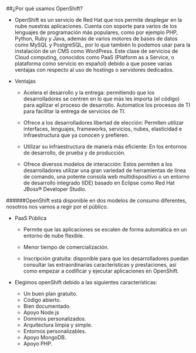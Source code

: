 ##¿Por qué usamos OpenShift?

- OpenShift es un servicio de Red Hat que nos permite desplegar en la nube nuestras aplicaciones. Cuenta con soporte para varios de los lenguajes de programación más populares, como por ejemplo PHP, Python, Ruby y Java, además de varios motores de bases de datos como MySQL y PostgreSQL, por lo que también lo podemos usar para la instalación de un CMS como WordPress. Este clase de servicios de Cloud computing, conocidos como PaaS (Platform as a Service, o plataforma como servicio en español) debido a que posee varias ventajas con respecto al uso de hostings o servidores dedicados.


- Ventajas
	- Acelera el desarrollo y la entrega: permitiendo que los desarrolladores se centren en lo que más les importa (el código) para agilizar el proceso de desarrollo. Automatice los procesos de TI para facilitar la entrega de servicios de TI.

	- Ofrece a los desarrolladores libertad de elección: Permíten utilizar interfaces, lenguajes, frameworks, servicios, nubes, elasticidad e infraestructura que ya conocen y prefieren.

	- Utilizar su infraestructura de manera más eficiente: En los entornos de desarrollo, de prueba y de producción.

	- Ofrece diversos modelos de interacción: Estos permiten a los desarrolladores utilizar una gran variedad de herramientas de línea de comando, una potente consola web multidispositivo o un entorno de desarrollo integrado (IDE) basado en Eclipse como Red Hat JBoss® Developer Studio.

######OpenShift está disponible en dos modelos de consumo diferentes, nosotros nos vamos a regir por el público.

- PaaS Pública
	- Permite que las aplicaciones se escalen de forma automática en un entorno de nube flexible.

	- Menor tiempo de comercialización.

 	- Inscripción gratuita: disponible para que los desarrolladores puedan consultar las extraordinarias características y prestaciones, así como empezar a codificar y ejecutar aplicaciones en OpenShift.


- Elegimos openShift debido a las siguientes características:
	- Un buen plan gratuito.
	- Código abierto.
	- Bien documentado.
	- Apoyo Node.js
	- Dominios personalizados.
	- Arquitectura limpia y simple.
	- Entornos personalizables.
	- Apoyo MongoDB.
	- Apoyo PHP. 
